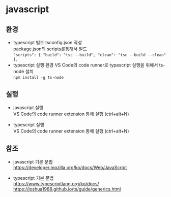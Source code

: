 # javascript

## 환경

* typescript 빌드 
tsconfig.json 작성  
package.json의 scripts를통해서 빌드  
`
  "scripts": {
    "build": "tsc --build",
    "clean": "tsc --build --clean"
  },
`
* typescript 실행 환경
VS Code의 code runner로 typescript 실행을 위해서 ts-node 설치  
`npm install -g ts-node`

## 실행

* javascript 실행  
VS Code의 code runner extension 통해 실행 (ctrl+alt+N)

* typescript 실행  
VS Code의 code runner extension 통해 실행 (ctrl+alt+N)

## 참조

* javascript 기본 문법  
https://developer.mozilla.org/ko/docs/Web/JavaScript   

* typescript 기본 문법  
https://www.typescriptlang.org/ko/docs/  
https://joshua1988.github.io/ts/guide/generics.html  







